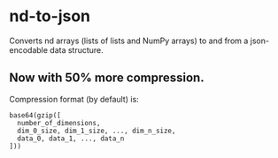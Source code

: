 # nd-to-json

Converts nd arrays (lists of lists and NumPy arrays) to and from a json-encodable data structure.

## Now with 50% more compression.
Compression format (by default) is:
```
base64(gzip([
  number_of_dimensions,
  dim_0_size, dim_1_size, ..., dim_n_size,
  data_0, data_1, ..., data_n
]))
```
